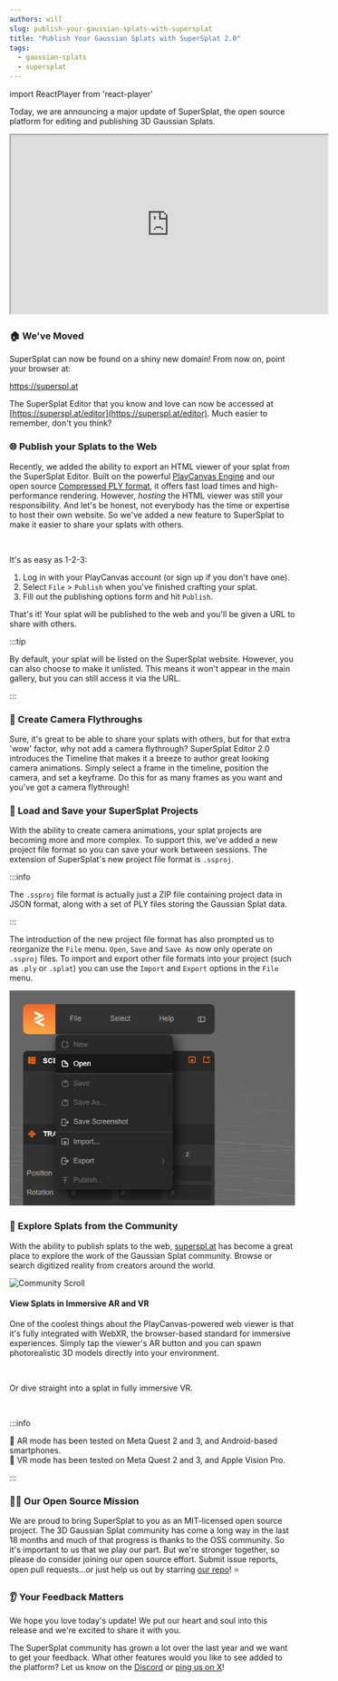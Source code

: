 ```yaml
---
authors: will
slug: publish-your-gaussian-splats-with-supersplat
title: "Publish Your Gaussian Splats with SuperSplat 2.0"
tags:
  - gaussian-splats
  - supersplat
---
```


import ReactPlayer from 'react-player'

Today, we are announcing a major update of SuperSplat, the open source platform for editing and publishing 3D Gaussian Splats.

<div className="iframe-container">
    <iframe loading="lazy" width="560" height="315" src="https://www.youtube.com/embed/eLi_HVoHjrk" title="YouTube video player" allow="accelerometer; autoplay; clipboard-write; encrypted-media; gyroscope; picture-in-picture" allowfullscreen></iframe>
</div>

<!-- truncate -->

### 🏠 We've Moved

SuperSplat can now be found on a shiny new domain! From now on, point your browser at:

<div style={{ textAlign: 'center' }}>
  <a href="https://superspl.at" style={{ fontSize: '2rem', fontWeight: 'bold', textDecoration: 'none' }}>
    https://superspl.at
  </a>
</div>

The SuperSplat Editor that you know and love can now be accessed at [https://superspl.at/editor](https://superspl.at/editor). Much easier to remember, don't you think?

### 🌐 Publish your Splats to the Web

Recently, we added the ability to export an HTML viewer of your splat from the SuperSplat Editor. Built on the powerful [PlayCanvas Engine](https://github.com/playcanvas/engine) and our open source [Compressed PLY format](/compressing-gaussian-splats#compressed-ply-format), it offers fast load times and high-performance rendering. However, _hosting_ the HTML viewer was still your responsibility. And let's be honest, not everybody has the time or expertise to host their own website. So we've added a new feature to SuperSplat to make it easier to share your splats with others.

<ReactPlayer width="100%" height="auto" muted controls src="/img/supersplat2-publish-1080p-social-60fps.mp4" />

<br />

It's as easy as 1-2-3:

1. Log in with your PlayCanvas account (or sign up if you don't have one).
2. Select `File` > `Publish` when you've finished crafting your splat.
3. Fill out the publishing options form and hit `Publish`.

That's it! Your splat will be published to the web and you'll be given a URL to share with others.

:::tip

By default, your splat will be listed on the SuperSplat website. However, you can also choose to make it unlisted. This means it won't appear in the main gallery, but you can still access it via the URL.

:::

### 🎥 Create Camera Flythroughs

Sure, it's great to be able to share your splats with others, but for that extra 'wow' factor, why not add a camera flythrough? SuperSplat Editor 2.0 introduces the Timeline that makes it a breeze to author great looking camera animations. Simply select a frame in the timeline, position the camera, and set a keyframe. Do this for as many frames as you want and you've got a camera flythrough!

<ReactPlayer width="100%" height="auto" muted controls src="/img/supersplat2-camera-animation-720p-social-60fps.mp4" />

### 📄 Load and Save your SuperSplat Projects

With the ability to create camera animations, your splat projects are becoming more and more complex. To support this, we've added a new project file format so you can save your work between sessions. The extension of SuperSplat's new project file format is `.ssproj`.

:::info

The `.ssproj` file format is actually just a ZIP file containing project data in JSON format, along with a set of PLY files storing the Gaussian Splat data.

:::

The introduction of the new project file format has also prompted us to reorganize the `File` menu. `Open`, `Save` and `Save As` now only operate on `.ssproj` files. To import and export other file formats into your project (such as `.ply` or `.splat`) you can use the `Import` and `Export` options in the `File` menu.

![File Menu](/img/supersplat-file-menu.png)

### 👥 Explore Splats from the Community

With the ability to publish splats to the web, [superspl.at](https://superspl.at) has become a great place to explore the work of the Gaussian Splat community. Browse or search digitized reality from creators around the world.

![Community Scroll](/img/supersplat2-community-scroll.gif)

#### View Splats in Immersive AR and VR

One of the coolest things about the PlayCanvas-powered web viewer is that it's fully integrated with WebXR, the browser-based standard for immersive experiences. Simply tap the viewer's AR button and you can spawn photorealistic 3D models directly into your environment.

<ReactPlayer width="100%" height="auto" muted controls src="/img/supersplat2-ar-quest3.mp4" />

<br />

Or dive straight into a splat in fully immersive VR.

<ReactPlayer width="100%" height="auto" muted controls src="/img/supersplat2-vr-avp.mp4" />

<br />

:::info

🤳 AR mode has been tested on Meta Quest 2 and 3, and Android-based smartphones.  
🥽 VR mode has been tested on Meta Quest 2 and 3, and Apple Vision Pro.

:::

### 👨‍💻 Our Open Source Mission

We are proud to bring SuperSplat to you as an MIT-licensed open source project. The 3D Gaussian Splat community has come a long way in the last 18 months and much of that progress is thanks to the OSS community. So it's important to us that we play our part. But we're stronger together, so please do consider joining our open source effort. Submit issue reports, open pull requests...or just help us out by starring [our repo](https://github.com/playcanvas/supersplat)! ⭐

### 👂 Your Feedback Matters

We hope you love today's update! We put our heart and soul into this release and we're excited to share it with you.

The SuperSplat community has grown a lot over the last year and we want to get your feedback. What other features would you like to see added to the platform? Let us know on the [Discord](https://discord.com/invite/T3pnhRTTAY) or [ping us on X](https://x.com/playcanvas)!
